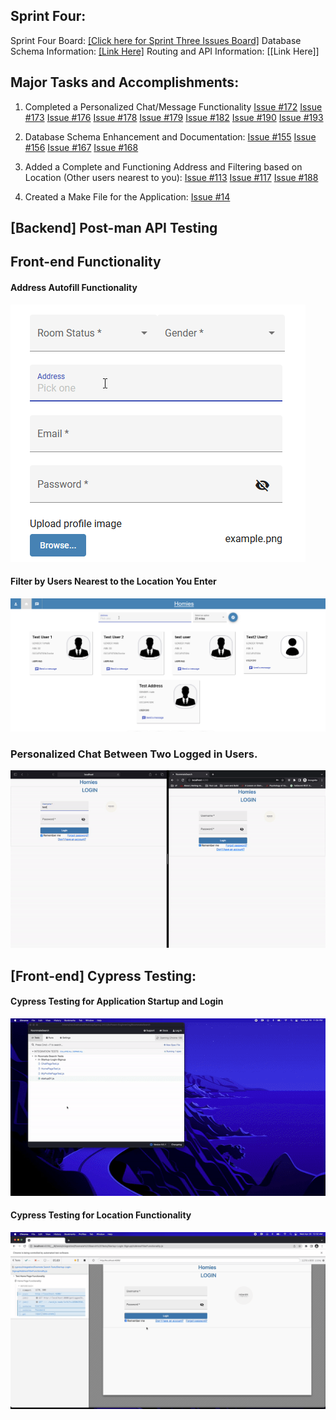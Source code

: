 ## Sprint Four:

Sprint Four Board:  [[Click here for Sprint Three Issues Board]](https://github.com/users/ReechaKhanal/projects/13/views/1)
Database Schema Information:  [[Link Here]](https://github.com/ReechaKhanal/RoommateSearch/wiki/Database)
Routing and API Information:  [[Link Here]]

## Major Tasks and Accomplishments: 

1. Completed a Personalized Chat/Message Functionality
  [Issue #172](https://github.com/ReechaKhanal/RoommateSearch/issues/172)
  [Issue #173](https://github.com/ReechaKhanal/RoommateSearch/issues/173)
  [Issue #176](https://github.com/ReechaKhanal/RoommateSearch/issues/176)
  [Issue #178](https://github.com/ReechaKhanal/RoommateSearch/issues/178)
  [Issue #179](https://github.com/ReechaKhanal/RoommateSearch/issues/179)
  [Issue #182](https://github.com/ReechaKhanal/RoommateSearch/issues/182)
  [Issue #190](https://github.com/ReechaKhanal/RoommateSearch/issues/190)
  [Issue #193](https://github.com/ReechaKhanal/RoommateSearch/issues/193)
      
2. Database Schema Enhancement and Documentation:
  [Issue #155](https://github.com/ReechaKhanal/RoommateSearch/issues/155)
  [Issue #156](https://github.com/ReechaKhanal/RoommateSearch/issues/156)
  [Issue #167](https://github.com/ReechaKhanal/RoommateSearch/issues/167)
  [Issue #168](https://github.com/ReechaKhanal/RoommateSearch/issues/168)
    
3. Added a Complete and Functioning Address and Filtering based on Location (Other users nearest to you):
[Issue #113](https://github.com/ReechaKhanal/RoommateSearch/issues/113)
[Issue #117](https://github.com/ReechaKhanal/RoommateSearch/issues/117)
[Issue #188](https://github.com/ReechaKhanal/RoommateSearch/issues/188)
 
4. Created a Make File for the Application:
[Issue #14](https://github.com/ReechaKhanal/RoommateSearch/issues/14)

## [Backend] Post-man API Testing

## Front-end Functionality

#### Address Autofill Functionality
![](./Images/address_autofill.gif)

#### Filter by Users Nearest to the Location You Enter
![](./Images/filter_location.gif)

### Personalized Chat Between Two Logged in Users.
![](./Images/Cypress-Chat-Functionality.gif)

## [Front-end] Cypress Testing:

#### Cypress Testing for Application Startup and Login
![](./Images/Cypress_Login_Appplication_Startup.gif)

#### Cypress Testing for Location Functionality
![](./Images/Cypress-Location-Functionality.gif)

